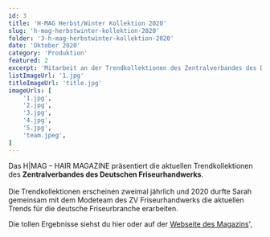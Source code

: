 ```yaml
---
id: 3
title: 'H-MAG Herbst/Winter Kollektion 2020'
slug: 'h-mag-herbstwinter-kollektion-2020'
folder: '3-h-mag-herbstwinter-kollektion-2020'
date: 'Oktober 2020'
category: 'Produktion'
featured: 2
excerpt: 'Mitarbeit an der Trendkollektionen des Zentralverbandes des Deutschen Friseurhandwerks'
listImageUrl: '1.jpg'
titleImageUrl: 'title.jpg'
imageUrls: [
    '1.jpg',
    '2.jpg',
    '3.jpg',
    '4.jpg',
    '5.jpg',
    'team.jpeg',
]
---
```


Das H|MAG – HAIR MAGAZINE präsentiert die aktuellen Trendkollektionen des <strong>Zentralverbandes des Deutschen Friseurhandwerks</strong>. <br> <br> Die Trendkollektionen erscheinen zweimal jährlich und 2020 durfte Sarah gemeinsam mit dem Modeteam des ZV Friseurhandwerks die aktuellen Trends für die deutsche Friseurbranche erarbeiten. 

Die tollen Ergebnisse siehst du hier oder auf der <a href="https://www.friseurhandwerk.de/hmag/das-team.html" target="_blank">Webseite des Magazins</a>',
